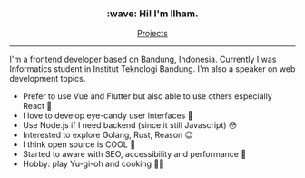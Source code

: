 <h3 align="center">:wave: Hi! I'm Ilham.</h3>

<p align="center">
    <a href="https://portfolio.iwgx.io">Projects</a>
</p>

---

I'm a frontend developer based on Bandung, Indonesia. Currently I was Informatics student in Institut Teknologi Bandung. I'm also a speaker on web development topics.

- Prefer to use Vue and Flutter but also able to use others especially React :handshake:
- I love to develop eye-candy user interfaces :candy:
- Use Node.js if I need backend (since it still Javascript) :flushed:
- Interested to explore Golang, Rust, Reason :wink:
- I think open source is COOL :star_struck:
- Started to aware with SEO, accessibility and performance :rocket:
- Hobby: play Yu-gi-oh and cooking :man_cook:
